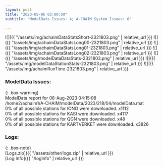 ```yaml
---
layout: post
title: "2023-08-06 03:00:00"
subtitle: "ModelData Issues: 4; A-CHAIM System Issues: 0"

---
```


![]({{ "/assets/img/achaimDataStatsShort-2321803.png" | relative_url }})
![]({{ "/assets/img/achaimDataStatsLong00-2321803.png" | relative_url }})
![]({{ "/assets/img/achaimDataStatsLong01-2321803.png" | relative_url }})
![]({{ "/assets/img/achaimDataStatsLong02-2321803.png" | relative_url }})
![]({{ "/assets/img/modelDataDataStats-2321803.png" | relative_url }})
![]({{ "/assets/img/modelDataStationStats-2321803.png" | relative_url }})
![]({{ "/assets/img/achaimRunTime-2321803.png" | relative_url }})


### ModelData Issues:  
  
{: .box-warning}  
 ModelData report for 06-Aug-2023 04:15:08   
 /home2/achaim1/A-CHAIM/modelData/2023/218/04/modelData.mat   
 0% of all possible stations for IONO were downloaded. x1112   
 0% of all possible stations for KASI were downloaded. x4117   
 0% of all possible stations for QGN were downloaded. x48   
 0% of all possible stations for KARTVERKET were downloaded. x3826   
  


### Logs:  
  
{: .box-note}  
[Logs.zip]({{ "/assets/other/logs.zip" | relative_url }})  
[Log Info]({{ "/logInfo" | relative_url }})  
